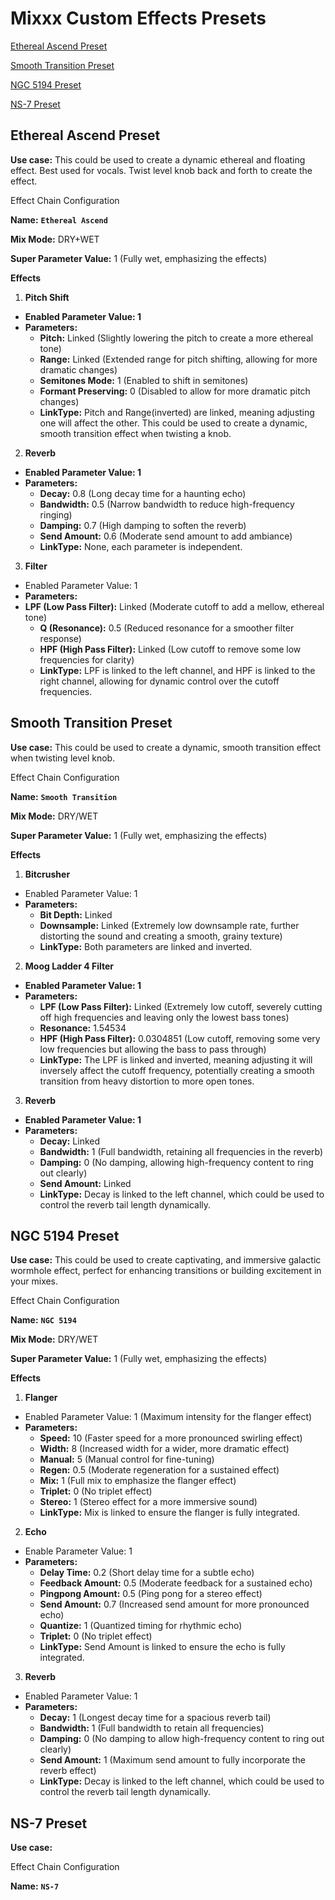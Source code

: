 # Mixxx Custom Effects Presets
[Ethereal Ascend Preset](#ethereal-ascend-preset)

[Smooth Transition Preset](#smooth-transition-preset)

[NGC 5194 Preset](#ngc-5194-preset)

[NS-7 Preset](#ns-7-preset)

## Ethereal Ascend Preset

**Use case:**  This could be used to create a dynamic ethereal and floating effect. Best used for vocals. Twist level knob back and forth to create the effect. 

Effect Chain Configuration

**Name:** **`Ethereal Ascend`** 

**Mix Mode:** DRY+WET

**Super Parameter Value:** 1 (Fully wet, emphasizing the effects)


**Effects**
1. **Pitch Shift**
- **Enabled Parameter Value: 1**
- **Parameters:**
   - **Pitch:** Linked (Slightly lowering the pitch to create a more ethereal tone) 
   - **Range:** Linked (Extended range for pitch shifting, allowing for more dramatic changes) 
   - **Semitones Mode:** 1 (Enabled to shift in semitones) 
   - **Formant Preserving:** 0 (Disabled to allow for more dramatic pitch changes) 
   - **LinkType:** Pitch and Range(inverted) are linked, meaning adjusting one will affect the other. This could be used to create a dynamic, smooth transition effect when twisting a knob. 

2. **Reverb**
- **Enabled Parameter Value: 1**
- **Parameters:** 
   - **Decay:** 0.8 (Long decay time for a haunting echo) 
   - **Bandwidth:** 0.5 (Narrow bandwidth to reduce high-frequency ringing) 
   - **Damping:** 0.7 (High damping to soften the reverb) 
   - **Send Amount:** 0.6 (Moderate send amount to add ambiance) 
   - **LinkType:** None, each parameter is independent. 

3. **Filter**
- Enabled Parameter Value: 1 
- **Parameters:** 
- **LPF (Low Pass Filter):** Linked (Moderate cutoff to add a mellow, ethereal tone) 
   - **Q (Resonance):** 0.5 (Reduced resonance for a smoother filter response) 
   - **HPF (High Pass Filter):** Linked (Low cutoff to remove some low frequencies for clarity) 
   - **LinkType:** LPF is linked to the left channel, and HPF is linked to the right channel, allowing for dynamic control over the cutoff frequencies.

 ## Smooth Transition Preset

**Use case:**  This could be used to create a dynamic, smooth transition effect when twisting level knob. 

Effect Chain Configuration

**Name:** **`Smooth Transition`** 

**Mix Mode:** DRY/WET

**Super Parameter Value:** 1 (Fully wet, emphasizing the effects)

**Effects**
1. **Bitcrusher**
- Enabled Parameter Value: 1 
- **Parameters:** 
   - **Bit Depth:** Linked
   - **Downsample:** Linked (Extremely low downsample rate, further distorting the sound and creating a smooth, grainy texture) 
   - **LinkType:** Both parameters are linked and inverted.
2. **Moog Ladder 4 Filter**
- **Enabled Parameter Value: 1**
- **Parameters:** 
   - **LPF (Low Pass Filter):** Linked (Extremely low cutoff, severely cutting off high frequencies and leaving only the lowest bass tones) 
   - **Resonance:** 1.54534 
   - **HPF (High Pass Filter):** 0.0304851 (Low cutoff, removing some very low frequencies but allowing the bass to pass through) 
   - **LinkType:** The LPF is linked and inverted, meaning adjusting it will inversely affect the cutoff frequency, potentially creating a smooth transition from heavy distortion to more open tones. 
3. **Reverb**
- **Enabled Parameter Value: 1**
- **Parameters:** 
   - **Decay:** Linked 
   - **Bandwidth:** 1 (Full bandwidth, retaining all frequencies in the reverb) 
   - **Damping:** 0 (No damping, allowing high-frequency content to ring out clearly) 
   - **Send Amount:** Linked 
   - **LinkType:** Decay is linked to the left channel, which could be used to control the reverb tail length dynamically.

 ## NGC 5194 Preset

**Use case:**  This could be used to create captivating, and immersive galactic wormhole effect, perfect for enhancing transitions or building excitement in your mixes.

Effect Chain Configuration

**Name:** **`NGC 5194`** 

**Mix Mode:** DRY/WET

**Super Parameter Value:** 1 (Fully wet, emphasizing the effects)

**Effects**
1. **Flanger**
- Enabled Parameter Value: 1 (Maximum intensity for the flanger effect) 
- **Parameters:** 
   - **Speed:** 10 (Faster speed for a more pronounced swirling effect) 
   - **Width:** 8 (Increased width for a wider, more dramatic effect) 
   - **Manual:** 5 (Manual control for fine-tuning) 
   - **Regen:** 0.5 (Moderate regeneration for a sustained effect) 
   - **Mix:** 1 (Full mix to emphasize the flanger effect) 
   - **Triplet:** 0 (No triplet effect) 
   - **Stereo:** 1 (Stereo effect for a more immersive sound) 
   - **LinkType:** Mix is linked to ensure the flanger is fully integrated. 
2. **Echo**
- Enable Parameter Value: 1 
- **Parameters:** 
   - **Delay Time:** 0.2 (Short delay time for a subtle echo) 
   - **Feedback Amount:** 0.5 (Moderate feedback for a sustained echo) 
   - **Pingpong Amount:** 0.5 (Ping pong for a stereo effect) 
   - **Send Amount:** 0.7 (Increased send amount for more pronounced echo) 
   - **Quantize:** 1 (Quantized timing for rhythmic echo) 
   - **Triplet:** 0 (No triplet effect) 
   - **LinkType:** Send Amount is linked to ensure the echo is fully integrated. 
3. **Reverb**
- Enabled Parameter Value: 1
- **Parameters:** 
   - **Decay:** 1 (Longest decay time for a spacious reverb tail) 
   - **Bandwidth:** 1 (Full bandwidth to retain all frequencies) 
   - **Damping:** 0 (No damping to allow high-frequency content to ring out clearly) 
   - **Send Amount:** 1 (Maximum send amount to fully incorporate the reverb effect) 
   - **LinkType:** Decay is linked to the left channel, which could be used to control the reverb tail length dynamically. 

 ## NS-7 Preset

**Use case:**  

Effect Chain Configuration

**Name:** **`NS-7`** 
